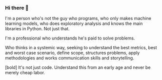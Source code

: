 ### Hi there 👋

I'm a person who's not the guy who programs, who only makes machine learning models, who does exploratory analysis and knows the main libraries in Python. Not just that.

I'm a professional who understands he's paid to solve problems.

Who thinks in a systemic way, seeking to understand the best metrics, best and worst case scenario, define scope, structures problems, apply methodologies and works communication skills and storytelling.

[bold] It's not just code. Understand this from an early age and never be merely cheap labor.
